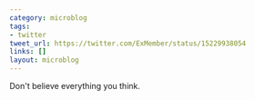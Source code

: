 ```yaml
---
category: microblog
tags:
- twitter
tweet_url: https://twitter.com/ExMember/status/15229938054
links: []
layout: microblog
---
```

Don't believe everything you think.

